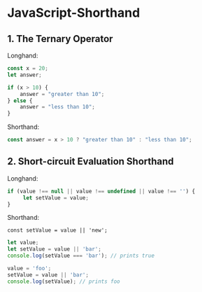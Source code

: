 # JavaScript-Shorthand

## 1. The Ternary Operator 

Longhand:

```javascript
const x = 20;
let answer;

if (x > 10) {
    answer = "greater than 10";
} else {
    answer = "less than 10";
} 
```
Shorthand:

```javascript
const answer = x > 10 ? "greater than 10" : "less than 10";
```
## 2. Short-circuit Evaluation Shorthand

Longhand:

```javascript
if (value !== null || value !== undefined || value !== '') {
     let setValue = value;
}
```

Shorthand:

```javascriprt
const setValue = value || 'new';
```

```javascript
let value;
let setValue = value || 'bar';
console.log(setValue === 'bar'); // prints true
```

```javascript
value = 'foo';
setValue = value || 'bar';
console.log(setValue); // prints foo
```
